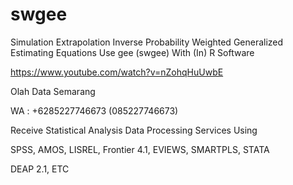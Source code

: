 # swgee
Simulation Extrapolation Inverse Probability Weighted Generalized Estimating Equations Use gee (swgee) With (In) R Software

https://www.youtube.com/watch?v=nZohqHuUwbE

Olah Data Semarang

WA : +6285227746673 (085227746673)

Receive Statistical Analysis Data Processing Services Using

SPSS, AMOS, LISREL, Frontier 4.1, EVIEWS, SMARTPLS, STATA

DEAP 2.1, ETC
